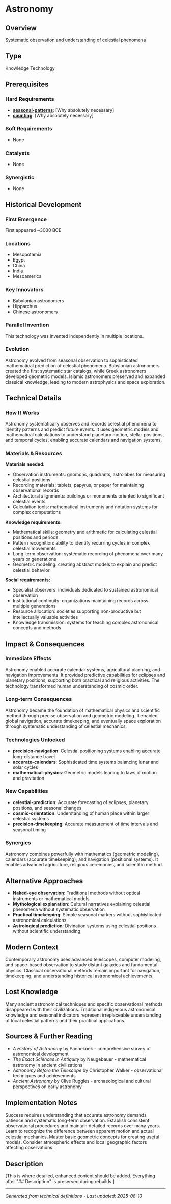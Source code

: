 # Astronomy

## Overview
Systematic observation and understanding of celestial phenomena

## Type
Knowledge Technology

## Prerequisites

### Hard Requirements
- **[seasonal-patterns](../seasonal-patterns/README.md)**: [Why absolutely necessary]
- **[counting](../counting/README.md)**: [Why absolutely necessary]

### Soft Requirements
- None

### Catalysts
- None

### Synergistic
- None

## Historical Development

### First Emergence
First appeared ~3000 BCE

### Locations
- Mesopotamia
- Egypt
- China
- India
- Mesoamerica

### Key Innovators
- Babylonian astronomers
- Hipparchus
- Chinese astronomers

### Parallel Invention
This technology was invented independently in multiple locations.

### Evolution
Astronomy evolved from seasonal observation to sophisticated mathematical prediction of celestial phenomena. Babylonian astronomers created the first systematic star catalogs, while Greek astronomers developed geometric models. Islamic astronomers preserved and expanded classical knowledge, leading to modern astrophysics and space exploration.

## Technical Details

### How It Works
Astronomy systematically observes and records celestial phenomena to identify patterns and predict future events. It uses geometric models and mathematical calculations to understand planetary motion, stellar positions, and temporal cycles, enabling accurate calendars and navigation systems.

### Materials & Resources
**Materials needed:**
- Observation instruments: gnomons, quadrants, astrolabes for measuring celestial positions
- Recording materials: tablets, papyrus, or paper for maintaining observational records
- Architectural alignments: buildings or monuments oriented to significant celestial events
- Calculation tools: mathematical instruments and notation systems for complex computations

**Knowledge requirements:**
- Mathematical skills: geometry and arithmetic for calculating celestial positions and periods
- Pattern recognition: ability to identify recurring cycles in complex celestial movements
- Long-term observation: systematic recording of phenomena over many years or generations
- Geometric modeling: creating abstract models to explain and predict celestial behavior

**Social requirements:**
- Specialist observers: individuals dedicated to sustained astronomical observation
- Institutional continuity: organizations maintaining records across multiple generations
- Resource allocation: societies supporting non-productive but intellectually valuable activities
- Knowledge transmission: systems for teaching complex astronomical concepts and methods

## Impact & Consequences

### Immediate Effects
Astronomy enabled accurate calendar systems, agricultural planning, and navigation improvements. It provided predictive capabilities for eclipses and planetary positions, supporting both practical and religious activities. The technology transformed human understanding of cosmic order.

### Long-term Consequences
Astronomy became the foundation of mathematical physics and scientific method through precise observation and geometric modeling. It enabled global navigation, accurate timekeeping, and eventually space exploration through systematic understanding of celestial mechanics.

### Technologies Unlocked
- **precision-navigation**: Celestial positioning systems enabling accurate long-distance travel
- **accurate-calendars**: Sophisticated time systems balancing lunar and solar cycles
- **mathematical-physics**: Geometric models leading to laws of motion and gravitation

### New Capabilities
- **celestial-prediction**: Accurate forecasting of eclipses, planetary positions, and seasonal changes
- **cosmic-orientation**: Understanding of human place within larger celestial systems
- **precision-timekeeping**: Accurate measurement of time intervals and seasonal timing

### Synergies
Astronomy combines powerfully with mathematics (geometric modeling), calendars (accurate timekeeping), and navigation (positional systems). It enables advanced agriculture, religious ceremonies, and scientific method.

## Alternative Approaches
- **Naked-eye observation**: Traditional methods without optical instruments or mathematical models
- **Mythological explanation**: Cultural narratives explaining celestial phenomena without systematic observation
- **Practical timekeeping**: Simple seasonal markers without sophisticated astronomical calculations
- **Astrological prediction**: Divination systems using celestial positions without scientific understanding

## Modern Context
Contemporary astronomy uses advanced telescopes, computer modeling, and space-based observation to study distant galaxies and fundamental physics. Classical observational methods remain important for navigation, timekeeping, and understanding historical astronomical achievements.

## Lost Knowledge
Many ancient astronomical techniques and specific observational methods disappeared with their civilizations. Traditional indigenous astronomical knowledge and seasonal indicators represent irreplaceable understanding of local celestial patterns and their practical applications.

## Sources & Further Reading
- *A History of Astronomy* by Pannekoek - comprehensive survey of astronomical development
- *The Exact Sciences in Antiquity* by Neugebauer - mathematical astronomy in ancient civilizations
- *Astronomy Before the Telescope* by Christopher Walker - observational techniques and achievements
- *Ancient Astronomy* by Clive Ruggles - archaeological and cultural perspectives on early astronomy

## Implementation Notes
Success requires understanding that accurate astronomy demands patience and systematic long-term observation. Establish consistent observational procedures and maintain detailed records over many years. Learn to recognize the difference between apparent motion and actual celestial mechanics. Master basic geometric concepts for creating useful models. Consider atmospheric effects and local geographic factors affecting observations.

## Description













[This is where detailed, enhanced content should be added. Everything after "## Description" is preserved during rebuilds.]

---
*Generated from technical definitions - Last updated: 2025-08-10*
